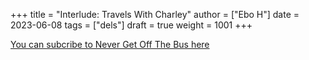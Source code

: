 +++
title = "Interlude: Travels With Charley"
author = ["Ebo H"]
date = 2023-06-08
tags = ["dels"]
draft = true
weight = 1001
+++

[You can subcribe to Never Get Off The Bus here](https://never-get-off-the-bus.ghost.io/#/portal/)
